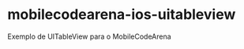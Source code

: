 mobilecodearena-ios-uitableview
===============================

 Exemplo de UITableView para o MobileCodeArena